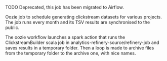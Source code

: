 TODO Deprecated, this job has been migrated to Airflow.

Oozie job to schedule generating clickstream datasets for various projects.
The job runs every month and its TSV results are synchronised to the public.

The oozie workflow launches a spark action that runs the
ClickstreamBuilder scala job in analytics-refinery-source/refinery-job and
saves results in a temporary folder.
Then a loop is made to archive files from the temporary folder to the archive
one, with nice names.
